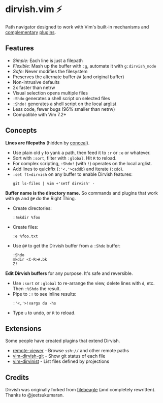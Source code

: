 dirvish.vim :zap:
=================

Path navigator designed to work with Vim's built-in mechanisms and
[complementary](https://github.com/tpope/vim-eunuch)
[plugins](https://github.com/tpope/vim-unimpaired).

Features
--------

- _Simple:_ Each line is just a filepath
- _Flexible:_ Mash up the buffer with `:g`, automate it with `g:dirvish_mode`
- _Safe:_ Never modifies the filesystem
- Preserves the alternate buffer `@#` (and original buffer)
- Non-intrusive defaults
- 2x faster than netrw
- Visual selection opens multiple files
- `:Shdo` generates a shell script on selected files
- `:Shdo!` generates a shell script on the local [arglist](https://neovim.io/doc/user/editing.html#arglist)
- Less code, fewer bugs (96% smaller than netrw)
- Compatible with Vim 7.2+

Concepts
--------

**Lines are filepaths** (hidden by [conceal](https://neovim.io/doc/user/syntax.html#conceal)).

- Use plain old `y` to yank a path, then feed it to `:r` or `:e` or whatever.
- Sort with `:sort`, filter with `:global`. Hit `R` to reload.
- For complex scripting, `:Shdo!` (with `!`) operates on the local arglist.
- Add lines to quickfix (`:'<,'>caddb`) and iterate (`:cdo`).
- `:set ft=dirvish` on any buffer to enable Dirvish features:
  ```
  git ls-files | vim +'setf dirvish' -
  ```

**Buffer name is the directory name.**  So commands and plugins that work with
`@%` and `@#` do the Right Thing.

- Create directories:
  ```
  :!mkdir %foo
  ```
- Create files:
  ```
  :e %foo.txt
  ```
- Use `@#` to get the Dirvish buffer from a `:Shdo` buffer:
  ```
  :Shdo
  mkdir <C-R>#.bk
  Z!
  ```

**Edit Dirvish buffers** for any purpose. It's safe and reversible.

- Use `:sort` or `:global` to re-arrange the view, delete lines with `d`, etc.
  Then `:%Shdo` the result.
- Pipe to `:!` to see inline results:
  ```
  :'<,'>!xargs du -hs
  ```
- Type `u` to undo, or `R` to reload.


Extensions
----------

Some people have created plugins that extend Dirvish.

- [remote-viewer](https://github.com/bounceme/remote-viewer) - Browse `ssh://` and other remote paths
- [vim-dirvish-git](https://github.com/kristijanhusak/vim-dirvish-git) - Show git status of each file
- [vim-dirvinist](https://github.com/fsharpasharp/vim-dirvinist) - List files defined by projections


Credits
-------

Dirvish was originally forked from
[filebeagle](https://github.com/jeetsukumaran/vim-filebeagle) (and completely
rewritten). Thanks to @jeetsukumaran.
